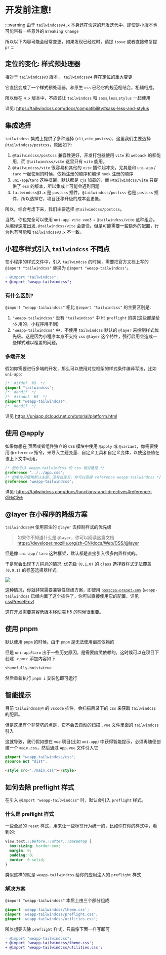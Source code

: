 # 开发前注意!

:::warning
由于 `tailwindcss@4.x` 本身还在快速的开发迭代中，即使是小版本也可能带有一些意外的 `Breaking Change`

所以以下内容可能会经常变更，如果发现已经过时，请提 `issue` 或者直接修复提 `pr`
:::

## 定位的变化: 样式预处理器

相对于 `tailwindcss@3` 版本， `tailwindcss@4` 存在定位的重大变更

它直接变成了一个样式预处理器，和原生 `css` 已经它的规范相结合，相辅相成。

所以你在 `4.x` 版本中，不应该让 `tailwindcss` 和 `sass`,`less`,`stylus` 一起使用

详见: https://tailwindcss.com/docs/compatibility#sass-less-and-stylus

## 集成选择

`tailwindcss` 集成上提供了多种选择 (`cli`,`vite`,`postcss`)，这里我们主要选择 `@tailwindcss/postcss`，原因如下:

1. `@tailwindcss/postcss` 兼容性更好，开发打包器使用 `vite` 和 `webpack` 的都能用，而 `@tailwindcss/vite` 这里只有 `vite` 能用。
2. `@tailwindcss/vite` 很容易和其他的 `vite` 插件起冲突，尤其是和 `uni-app` / `taro` 一起使用的时候，依赖注册的顺序和编译 `hook` 注册的顺序
3. `uni-app`/`taro` 这种框架，默认都是 `cjs` 加载的，而 `@tailwindcss/vite` 只提供了 `esm` 的版本，所以集成上可能会遇到问题
4. `tailwindcss@3.x` 是 `postcss` 插件，`@tailwindcss/postcss` 也是 `postcss` 插件，所以选择它，项目迁移升级的成本会更低。

所以，综合考虑下来，我们主要选择 `@tailwindcss/postcss`。

当然，你也完全可以使用 `uni-app vite vue3` + `@tailwindcss/vite` 这种组合。从编译速度出发, `@tailwindcss/vite` 会更快，但是可能需要一些额外的配置，行为也有可能和 `tailwindcss@3.x` 不一致。

## 小程序样式引入 `tailwindcss` 不同点

在小程序的样式文件中，引入 `tailwindcss` 的时候，需要把官方文档上写的 `@import "tailwindcss"` 替换为 `@import "weapp-tailwindcss"`。

```diff
- @import "tailwindcss";
+ @import "weapp-tailwindcss";
```

### 有什么区别?

`@import "weapp-tailwindcss"` 相比 `@import "tailwindcss"` 的主要区别是:

1. `"weapp-tailwindcss"` 没有 `"tailwindcss"` 中 `h5` `preflight` 的类(这些都是给 `h5` 用的，小程序用不到)
2. `"weapp-tailwindcss"` 中，不使用 `tailwindcss` 默认的 `@layer` 来控制样式优先级。这是因为小程序本身不支持 `css` `@layer` 这个特性，强行启用会造成一些样式难以覆盖的问题。

### 多端开发

假如你需要进行多端的开发，那么可以使用对应框架的样式条件编译写法，比如 `uni-app`:

```css
/*  #ifdef  H5  */
@import "tailwindcss";
/*  #endif  */
/*  #ifndef  H5  */
@import "weapp-tailwindcss";
/*  #endif  */
```

详见 https://uniapp.dcloud.net.cn/tutorial/platform.html

## 使用 @apply 

如果你想在 页面或者组件独立的 `CSS` 模块中使用 `@apply` 或 `@variant`，你需要使用 `@reference` 指令，来导入主题变量、自定义工具和自定义变体，以使这些值在该上下文中可用。

```css
/* 到你引入 weapp-tailwindcss 的 css 相对路径 */
@reference "../../app.css";
/* 如果你只使用默认主题，没有自定义，你可以直接 reference weapp-tailwindcss */
@reference "weapp-tailwindcss";
```

详见: https://tailwindcss.com/docs/functions-and-directives#reference-directive

## @layer 在小程序的降级方案

`tailwindcss@4` 使用原生的 `@layer` 去控制样式的优先级

> 如果你不知道什么是 `@layer`，你可以阅读这篇文档 https://developer.mozilla.org/zh-CN/docs/Web/CSS/@layer

但是像 `uni-app` / `taro` 这种框架，默认都是直接引入很多内置样式的。

于是就会出现下方尴尬的情况: 优先级 `(0,1,0)` 的 `class` 选择器样式无法覆盖 `(0,0,1)` 的标签选择器样式:

![](./tailwindcss-v4-uniapp-layer.png)

这种情况，你就非常需要兼容性降级方案，即使用 [`postcss-preset-env`](https://www.npmjs.com/package/postcss-preset-env) (`weapp-tailwindcss` 已经内置了这个插件了，你可以直接使用它的配置，详见 [cssPresetEnv](/docs/api/interfaces/UserDefinedOptions#csspresetenv))

这在开发需要兼容低版本移动端 h5 的时候很重要。

## 使用 pnpm

默认使用 `pnpm` 的时候，由于 `pnpm` 是无法使用幽灵依赖的

但是 `uni-app`/`taro` 出于一些历史原因，是需要幽灵依赖的，这时候可以在项目下创建 `.npmrc` 添加内容如下

```txt title=".npmrc"
shamefully-hoist=true
```

然后重新执行 `pnpm i` 安装包即可运行


## 智能提示

目前 `tailwindcss@4` 的 `vscode` 插件，会扫描目录下的 `css` 来获取 `tailwindcss` 的配置。

但是这里有个非常坑的点是，它不会去自动的扫描 `.vue` 文件里面的 `tailwindcss` 引入

这就导致，我们假如想在 `vue` 项目(比如 `uni-app`) 中获得智能提示，必须再随便创建一个 `main.css`，然后通过 `App.vue` 文件引入它

```css title="main.css"
@import "weapp-tailwindcss/css";
@source not "dist";
```

```html title="App.vue"
<style src="./main.css"></style>
```

## 如何去除 preflight 样式

在引入 `@import "weapp-tailwindcss"` 时，默认会引入 `preflight` 样式。

### 什么是 preflight 样式

一些全局的 `reset` 样式，用来让一些标签行为统一的，比如你在你的样式中，看到的:

```css
view,text,::before,::after,::backdrop {
  box-sizing: border-box;
  margin: 0;
  padding: 0;
  border: 0 solid;
}
```

类似这样的就是 `weapp-tailwindcss` 给你的应用注入的 `preflight` 样式

### 解决方案

`@import "weapp-tailwindcss"` 本质上由三个部分组成:

```css
@import 'weapp-tailwindcss/theme.css';
@import 'weapp-tailwindcss/preflight.css';
@import 'weapp-tailwindcss/utilities.css';
```

所以想要去除 `preflight` 样式，只需像下面一样写即可

```diff
- @import "weapp-tailwindcss";
+ @import 'weapp-tailwindcss/theme.css';
+ @import 'weapp-tailwindcss/utilities.css';
```

